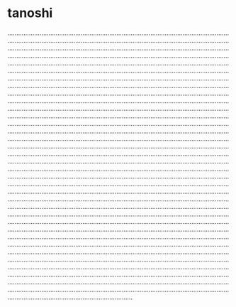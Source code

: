 # tanoshi

..........................................................................................................................................................................................................................................................................................................................................................................................................................................................................................................................................................................................................................................................................................................................................................................................................................................................................................................................................................................................................................................................................................................................................................................................................................................................................................................................................................................................................................................................................................................................................................................................................................................................................................................................................................................................................................................................................................................................................................................................................................................................................................................................................................................................................................................................................................................................................................................................................................................................................................................................................................................................................................................................................................................................................................................................................................................................................................................................................................................................................................................................................................................................................................................................................................................................................................................................................................................................................................................................................................................................................................................................................................................................................................................................................................................................................................................................................................................................................................................................................................................................................................................................................................................................................................................................................................................................................................................................................................................................................................................................................................................................